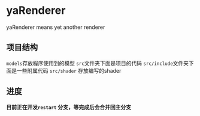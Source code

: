 # yaRenderer

yaRenderer means yet another renderer

## 项目结构

`models`存放程序使用到的模型
`src`文件夹下面是项目的代码
`src/include`文件夹下面是一些附属代码
`src/shader` 存放编写的shader


## 进度

**目前正在开发`restart` 分支，等完成后会合并回主分支**
